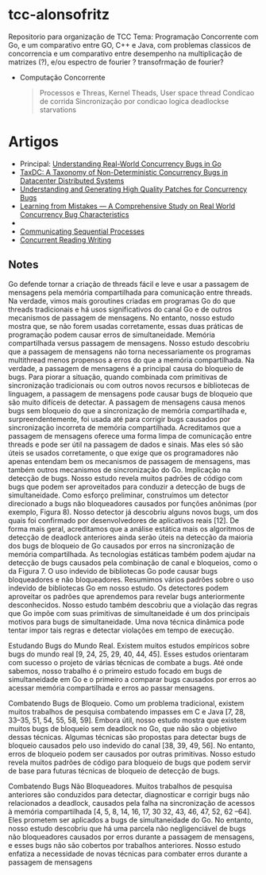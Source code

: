 # tcc-alonsofritz
Repositorio para organização de TCC
Tema: Programação Concorrente com Go, e um comparativo entre GO, C++ e Java, com problemas classicos de concorrencia e um comparativo entre desempenho na multiplicação de matrizes (?), e/ou espectro de fourier ? transofrmação de fourier?

- Computação Concorrente
	> Processos e Threas, Kernel Theads, User space thread
	> Condicao de corrida
	> Sincronização por condicao logica
	> deadlockse starvations

# Artigos
- Principal: [Understanding Real-World Concurrency Bugs in Go](https://songlh.github.io/paper/go-study.pdf)
- [TaxDC: A Taxonomy of Non-Deterministic Concurrency Bugs in Datacenter Distributed Systems](https://dl.acm.org/doi/pdf/10.1145/2872362.2872374)
- [Understanding and Generating High Quality Patches for Concurrency Bugs](https://people.cs.uchicago.edu/~shanlu/paper/HFix_FSE2016.pdf)
- [Learning from Mistakes — A Comprehensive Study on Real World Concurrency Bug Characteristics](https://www.cs.columbia.edu/~junfeng/09fa-e6998/papers/concurrency-bugs.pdf)
- 
- [Communicating Sequential Processes](https://www.cs.cmu.edu/~crary/819-f09/Hoare78.pdf)
- [Concurrent Reading Writing](https://lamport.azurewebsites.net/pubs/rd-wr.pdf)

## Notes
Go defende tornar a criação de threads fácil e leve e usar a passagem de mensagens pela memória compartilhada para comunicação entre threads. Na verdade, vimos mais goroutines criadas em programas Go do que threads tradicionais e há usos significativos do canal Go e de outros mecanismos de passagem de mensagens. No entanto, nosso estudo mostra que, se não forem usadas corretamente, essas duas práticas de programação podem causar erros de simultaneidade. Memória compartilhada versus passagem de mensagens. Nosso estudo descobriu que a passagem de mensagens não torna necessariamente os programas multithread menos propensos a erros do que a memória compartilhada. Na verdade, a passagem de mensagens é a principal causa do bloqueio de bugs. Para piorar a situação, quando combinada com primitivas de sincronização tradicionais ou com outros novos recursos e bibliotecas de linguagem, a passagem de mensagens pode causar bugs de bloqueio que são muito difíceis de detectar. A passagem de mensagens causa menos bugs sem bloqueio do que a sincronização de memória compartilhada e, surpreendentemente, foi usada até para corrigir bugs causados por sincronização incorreta de memória compartilhada. Acreditamos que a passagem de mensagens oferece uma forma limpa de comunicação entre threads e pode ser útil na passagem de dados e sinais. Mas eles só são úteis se usados ​​corretamente, o que exige que os programadores não apenas entendam bem os mecanismos de passagem de mensagens, mas também outros mecanismos de sincronização do Go. Implicação na detecção de bugs. Nosso estudo revela muitos padrões de código com bugs que podem ser aproveitados para conduzir a detecção de bugs de simultaneidade. Como esforço preliminar, construímos um detector direcionado a bugs não bloqueadores causados por funções anônimas (por exemplo, Figura 8). Nosso detector já descobriu alguns novos bugs, um dos quais foi confirmado por desenvolvedores de aplicativos reais [12].
De forma mais geral, acreditamos que a análise estática mais os algoritmos de detecção de deadlock anteriores ainda serão úteis na detecção da maioria dos bugs de bloqueio de Go causados por erros na sincronização de memória compartilhada. As tecnologias estáticas também podem ajudar na detecção de bugs causados pela combinação de canal e bloqueios, como o da Figura 7. O uso indevido de bibliotecas Go pode causar bugs bloqueadores e não bloqueadores. Resumimos vários padrões sobre o uso indevido de bibliotecas Go em nosso estudo. Os detectores podem aproveitar os padrões que aprendemos para revelar bugs anteriormente desconhecidos. Nosso estudo também descobriu que a violação das regras que Go impõe com suas primitivas de simultaneidade é um dos principais motivos para bugs de simultaneidade. Uma nova técnica dinâmica pode tentar impor tais regras e detectar violações em tempo de execução.

Estudando Bugs do Mundo Real. Existem muitos estudos empíricos sobre bugs do mundo real [9, 24, 25, 29, 40, 44, 45]. Esses estudos orientaram com sucesso o projeto de várias técnicas de combate a bugs. Até onde sabemos, nosso trabalho é o primeiro estudo focado em bugs de simultaneidade em Go e o primeiro a comparar bugs causados por erros ao acessar memória compartilhada e erros ao passar mensagens.

Combatendo Bugs de Bloqueio. Como um problema tradicional, existem muitos trabalhos de pesquisa combatendo impasses em C e Java [7, 28, 33–35, 51, 54, 55, 58, 59]. Embora útil, nosso estudo mostra que existem muitos bugs de bloqueio sem deadlock no Go, que não são o objetivo dessas técnicas. Algumas técnicas são propostas para detectar bugs de bloqueio causados pelo uso indevido do canal [38, 39, 49, 56]. No entanto, erros de bloqueio podem ser causados por outras primitivas. Nosso estudo revela muitos padrões de código para bloqueio de bugs que podem servir de base para futuras técnicas de bloqueio de detecção de bugs.

Combatendo Bugs Não Bloqueadores. Muitos trabalhos de pesquisa anteriores são conduzidos para detectar, diagnosticar e corrigir bugs não relacionados a deadlock, causados pela falha na sincronização de acessos à memória compartilhada [4, 5, 8, 14, 16, 17, 30 32, 43, 46, 47, 52, 62 –64]. Eles prometem ser aplicados a bugs de simultaneidade do Go. No entanto, nosso estudo descobriu que há uma parcela não negligenciável de bugs não bloqueadores causados por erros durante a passagem de mensagens, e esses bugs não são cobertos por trabalhos anteriores. Nosso estudo enfatiza a necessidade de novas técnicas para combater erros durante a passagem de mensagens
